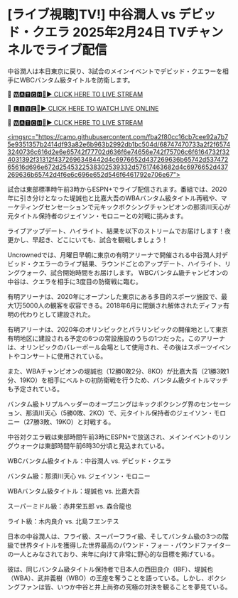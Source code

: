 # [ライブ視聴]TV!] 中谷潤人 vs デビッド・クエラ 2025年2月24日 TVチャンネルでライブ配信
中谷潤人は本日東京に戻り、3試合のメインイベントでデビッド・クエラーを相手にWBCバンタム級タイトルを防衛します。

🔴 [🆆🅰🆃🅲🅷🔴▶️ CLICK HERE TO LIVE STREAM](https://boie-war-nai-keo.blogspot.com/)

🔴 [🅻🅸🆅🅴🔴▶️ CLICK HERE TO WATCH LIVE ONLINE](https://boie-war-nai-keo.blogspot.com/)

🔴 [🆆🅰🆃🅲🅷🔴▶️ CLICK HERE TO LIVE STREAM](https://boie-war-nai-keo.blogspot.com/)

<a href="https://boie-war-nai-keo.blogspot.com/"><imgsrc="https://camo.githubusercontent.com/fba2f80cc16cb7cee92a7b75e9351357b2414df93a82e6b963b2992db1bc504d/68747470733a2f2f65743240736c616d2e6e65742f77702d636f6e74656e742f75706c6f6164732f324031392f31312f4372696348442d4c6976652d437269636b65742d53747265616d696e672d2545322538302539332d57617463682d4c6976652d437269636b65742d4f6e6c696e652d546f6461792e706e67"></a>

試合は東部標準時午前3時からESPN+でライブ配信されます。番組では、2020年に引き分けとなった堤誠也と比嘉大吾のWBAバンタム級タイトル再戦や、マーケティングセンセーションで元キックボクシングチャンピオンの那須川天心が元タイトル保持者のジェイソン・モロニーとの対戦に挑みます。

ライブアップデート、ハイライト、結果を以下のストリームでお届けします！夜更かし、早起き、どこにいても、試合を観戦しましょう！

Uncrownedでは、月曜日早朝に東京の有明アリーナで開催される中谷潤人対デビッド・クエラーのライブ結果、ラウンドごとのアップデート、ハイライト、リングウォーク、試合開始時間をお届けします。 WBCバンタム級チャンピオンの中谷は、クエラを相手に3度目の防衛戦に臨む。

有明アリーナは、2020年にオープンした東京にある多目的スポーツ施設で、最大1万5000人の観客を収容できる。2018年6月に閉鎖され解体されたディファ有明の代わりとして建設された。

有明アリーナは、2020年のオリンピックとパラリンピックの開催地として東京有明地区に建設される予定の6つの常設施設のうちの1つだった。このアリーナは、オリンピックのバレーボール会場として使用され、その後はスポーツイベントやコンサートに使用されている。

また、WBAチャンピオンの堤誠也（12勝0敗2分、8KO）が比嘉大吾（21勝3敗1分、19KO）を相手にベルトの初防衛戦を行うため、バンタム級タイトルマッチも予定されている。

バンタム級トリプルヘッダーのオープニングはキックボクシング界のセンセーション、那須川天心（5勝0敗、2KO）で、元タイトル保持者のジェイソン・モロニー（27勝3敗、19KO）と対戦する。

中谷対クエラ戦は東部時間午前3時にESPN+で放送され、メインイベントのリングウォークは東部時間午前6時30分頃と見込まれている。

WBCバンタム級タイトル：中谷潤人 vs. デビッド・クエラ

バンタム級：那須川天心 vs. ジェイソン・モロニー

WBAバンタム級タイトル：堤誠也 vs. 比嘉大吾

スーパーミドル級：赤井栄五郎 vs. 森合龍也

ライト級：木内良介 vs. 北島フエンテス

日本の中谷潤人は、フライ級、スーパーフライ級、そしてバンタム級の3つの階級で世界タイトルを獲得した世界最高のパウンド・フォー・パウンドファイターの一人とみなされており、来年に向けて非常に野心的な目標を掲げている。

彼は、同じバンタム級タイトル保持者で日本人の西田良介（IBF）、堤誠也（WBA）、武井義樹（WBO）の王座を奪うことを語っている。しかし、ボクシングファンは皆、いつか中谷と井上尚弥の究極の対決を観ることを夢見ている。
